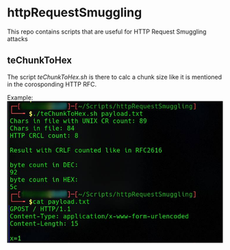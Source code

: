 # httpRequestSmuggling
This repo contains scripts that are useful for HTTP Request Smuggling attacks

## teChunkToHex
The script *teChunkToHex.sh* is there to calc a chunk size like it is mentioned in the corosponding HTTP RFC.  

Example:  
![example execution teChunkToHex.sh](/images/calcChunkSizeHTTPRequestSmuggling.png)
